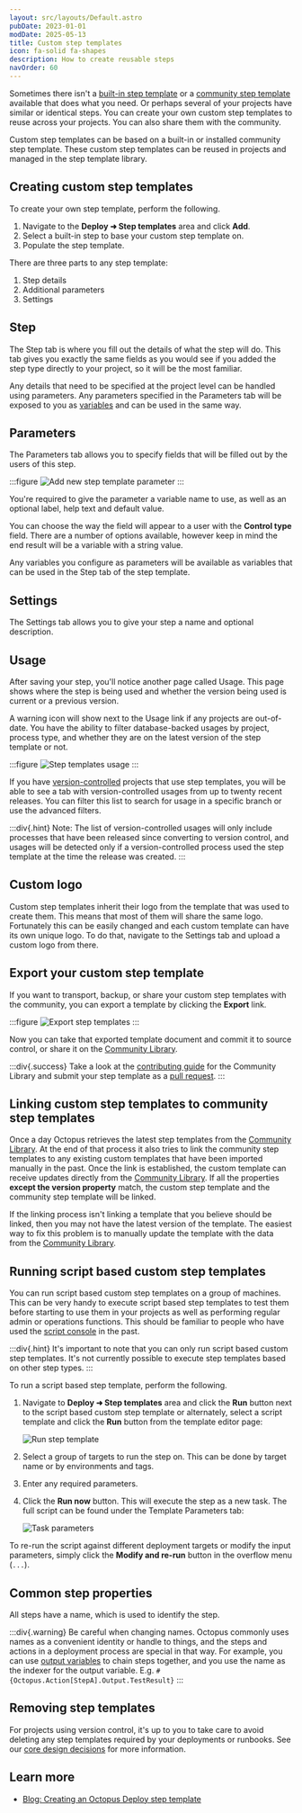 ```yaml
---
layout: src/layouts/Default.astro
pubDate: 2023-01-01
modDate: 2025-05-13
title: Custom step templates
icon: fa-solid fa-shapes
description: How to create reusable steps
navOrder: 60
---
```


Sometimes there isn't a [built-in step template](/docs/projects/built-in-step-templates/) or a [community step template](/docs/projects/community-step-templates) available that does what you need. Or perhaps several of your projects have similar or identical steps. You can create your own custom step templates to reuse across your projects. You can also share them with the community.

Custom step templates can be based on a built-in or installed community step template. These custom step templates can be reused in projects and managed in the step template library.

## Creating custom step templates

To create your own step template, perform the following.

1. Navigate to the **Deploy ➜ Step templates** area and click **Add**.
2. Select a built-in step to base your custom step template on.  
3. Populate the step template. 

There are three parts to any step template:

1. Step details
2. Additional parameters
3. Settings

## Step

The Step tab is where you fill out the details of what the step will do. This tab gives you exactly the same fields as you would see if you added the step type directly to your project, so it will be the most familiar.

Any details that need to be specified at the project level can be handled using parameters. Any parameters specified in the Parameters tab will be exposed to you as [variables](/docs/projects/variables) and can be used in the same way.

## Parameters

The Parameters tab allows you to specify fields that will be filled out by the users of this step.

:::figure
![Add new step template parameter](/docs/projects/images/step-templates-new-parameter.png)
:::

You're required to give the parameter a variable name to use, as well as an optional label, help text and default value.

You can choose the way the field will appear to a user with the **Control type** field. There are a number of options available, however keep in mind the end result will be a variable with a string value.

Any variables you configure as parameters will be available as variables that can be used in the Step tab of the step template.

## Settings

The Settings tab allows you to give your step a name and optional description.

## Usage

After saving your step, you'll notice another page called Usage. This page shows where the step is being used and whether the version being used is current or a previous version.

A warning icon will show next to the Usage link if any projects are out-of-date. You have the ability to filter database-backed usages by project, process type, and whether they are on the latest version of the step template or not.

:::figure
![Step templates usage](/docs/projects/images/step-templates-usage.png)
:::

If you have [version-controlled](/docs/projects/version-control) projects that use step templates, you will be able to see a tab with version-controlled usages from up to twenty recent releases. You can filter this list to search for usage in a specific branch or use the advanced filters. 

:::div{.hint}
Note: The list of version-controlled usages will only include processes that have been released since converting to version control, and usages will be detected only if a version-controlled process used the step template at the time the release was created.
:::

## Custom logo

Custom step templates inherit their logo from the template that was used to create them. This means that most of them will share the same logo. Fortunately this can be easily changed and each custom template can have its own unique logo. To do that, navigate to the Settings tab and upload a custom logo from there.

## Export your custom step template

If you want to transport, backup, or share your custom step templates with the community, you can export a template by clicking the **Export** link.

:::figure
![Export step templates](/docs/projects/images/step-templates-export.png)
:::

Now you can take that exported template document and commit it to source control, or share it on the [Community Library](https://oc.to/community-library).

:::div{.success}
Take a look at the [contributing guide](https://github.com/OctopusDeploy/Library/blob/master/.github/CONTRIBUTING.md) for the Community Library and submit your step template as a [pull request](https://github.com/OctopusDeploy/Library/pulls).
:::

## Linking custom step templates to community step templates

Once a day Octopus retrieves the latest step templates from the [Community Library](https://oc.to/community-library). At the end of that process it also tries to link the community step templates to any existing custom templates that have been imported manually in the past. Once the link is established, the custom template can receive updates directly from the [Community Library](https://oc.to/community-library). If all the properties **except the version property** match, the custom step template and the community step template will be linked.

If the linking process isn't linking a template that you believe should be linked, then you may not have the latest version of the template. The easiest way to fix this problem is to manually update the template with the data from the [Community Library](https://oc.to/community-library).

## Running script based custom step templates

You can run script based custom step templates on a group of machines. This can be very handy to execute script based step templates to test them before starting to use them in your projects as well as performing regular admin or operations functions. This should be familiar to people who have used the [script console](/docs/administration/managing-infrastructure/performance/enable-web-request-logging) in the past.

:::div{.hint}
It's important to note that you can only run script based custom step templates. It's not currently possible to execute step templates based on other step types.
:::

To run a script based step template, perform the following.

1. Navigate to **Deploy ➜ Step templates** area and click the **Run** button next to the script based custom step template or alternately, select a script template and click the **Run** button from the template editor page:

   ![Run step template](/docs/projects/images/step-templates-run.png)

2. Select a group of targets to run the step on. This can be done by target name or by environments and tags.
3. Enter any required parameters.
4. Click the **Run now** button. This will execute the step as a new task. The full script can be found under the Template Parameters tab:

   ![Task parameters](/docs/projects/images/step-templates-run-task-parameters.png)

To re-run the script against different deployment targets or modify the input parameters, simply click the **Modify and re-run** button in the overflow menu (`...`).

## Common step properties

All steps have a name, which is used to identify the step.

:::div{.warning}
Be careful when changing names. Octopus commonly uses names as a convenient identity or handle to things, and the steps and actions in a deployment process are special in that way. For example, you can use [output variables](/docs/projects/variables/output-variables) to chain steps together, and you use the name as the indexer for the output variable. E.g. `#{Octopus.Action[StepA].Output.TestResult}`
:::

## Removing step templates

For projects using version control, it's up to you to take care to avoid deleting any step templates required by your deployments or runbooks. See our [core design decisions](/docs/projects/version-control/unsupported-version-control-scenarios#core-design-decision) for more information. 

## Learn more

- [Blog: Creating an Octopus Deploy step template](https://octopus.com/blog/creating-an-octopus-deploy-step-template)
